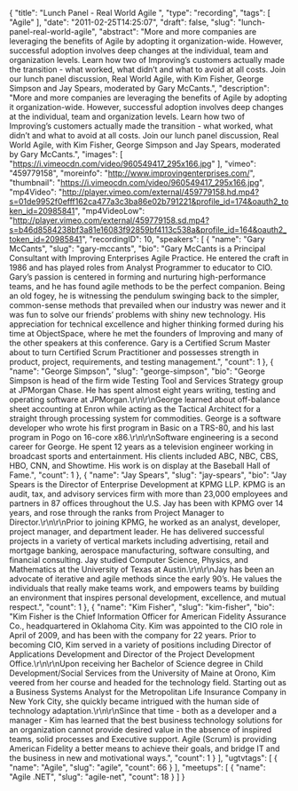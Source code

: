 {
  "title": "Lunch Panel - Real World Agile ",
  "type": "recording",
  "tags": [
    "Agile"
  ],
  "date": "2011-02-25T14:25:07",
  "draft": false,
  "slug": "lunch-panel-real-world-agile",
  "abstract": "More and more companies are leveraging the benefits of Agile by adopting it organization-wide. However, successful adoption involves deep changes at the individual, team and organization levels. Learn how two of Improving’s customers actually made the transition - what worked, what didn’t and what to avoid at all costs. Join our lunch panel discussion, Real World Agile, with Kim Fisher, George Simpson and Jay Spears, moderated by Gary McCants.",
  "description": "More and more companies are leveraging the benefits of Agile by adopting it organization-wide. However, successful adoption involves deep changes at the individual, team and organization levels. Learn how two of Improving’s customers actually made the transition - what worked, what didn’t and what to avoid at all costs. Join our lunch panel discussion, Real World Agile, with Kim Fisher, George Simpson and Jay Spears, moderated by Gary McCants.",
  "images": [
    "https://i.vimeocdn.com/video/960549417_295x166.jpg"
  ],
  "vimeo": "459779158",
  "moreinfo": "http://www.improvingenterprises.com/",
  "thumbnail": "https://i.vimeocdn.com/video/960549417_295x166.jpg",
  "mp4Video": "http://player.vimeo.com/external/459779158.hd.mp4?s=01de9952f0efff162ca477a3c3ba86e02b791221&profile_id=174&oauth2_token_id=20985841",
  "mp4VideoLow": "http://player.vimeo.com/external/459779158.sd.mp4?s=b46d8584238bf3a81e16083f92859bf4113c538a&profile_id=164&oauth2_token_id=20985841",
  "recordingID": 10,
  "speakers": [
    {
      "name": "Gary McCants",
      "slug": "gary-mccants",
      "bio": "Gary McCants is a Principal Consultant with Improving Enterprises Agile Practice. He entered the craft in 1986 and has played roles from Analyst Programmer to educator to CIO. Gary’s passion is centered in forming and nurturing high-performance teams, and he has found agile methods to be the perfect companion. Being an old fogey, he is witnessing the pendulum swinging back to the simpler, common-sense methods that prevailed when our industry was newer and it was fun to solve our friends’ problems with shiny new technology. His appreciation for technical excellence and higher thinking formed during his time at ObjectSpace, where he met the founders of Improving and many of the other speakers at this conference. Gary is a Certified Scrum Master about to turn Certified Scrum Practitioner and possesses strength in product, project, requirements, and testing management.",
      "count": 1
    },
    {
      "name": "George Simpson",
      "slug": "george-simpson",
      "bio": "George Simpson is head of the firm wide Testing Tool and Services Strategy group at JPMorgan Chase. He has spent almost eight years writing, testing and operating software at JPMorgan.\r\n\r\nGeorge learned about off-balance sheet accounting at Enron while acting as the Tactical Architect for a straight through processing system for commodities. George is a software developer who wrote his first program in Basic on a TRS-80, and his last program in Pogo on 16-core x86.\r\n\r\nSoftware engineering is a second career for George. He spent 12 years as a television engineer working in broadcast sports and entertainment. His clients included ABC, NBC, CBS, HBO, CNN, and Showtime. His work is on display at the Baseball Hall of Fame.",
      "count": 1
    },
    {
      "name": "Jay Spears",
      "slug": "jay-spears",
      "bio": "Jay Spears is the Director of Enterprise Development at KPMG LLP. KPMG is an audit, tax, and advisory services firm with more than 23,000 employees and partners in 87 offices throughout the U.S. Jay has been with KPMG over 14 years, and rose through the ranks from Project Manager to Director.\r\n\r\nPrior to joining KPMG, he worked as an analyst, developer, project manager, and department leader. He has delivered successful projects in a variety of vertical markets including advertising, retail and mortgage banking, aerospace manufacturing, software consulting, and financial consulting. Jay studied Computer Science, Physics, and Mathematics at the University of Texas at Austin.\r\n\r\nJay has been an advocate of iterative and agile methods since the early 90’s. He values the individuals that really make teams work, and empowers teams by building an environment that inspires personal development, excellence, and mutual respect.",
      "count": 1
    },
    {
      "name": "Kim Fisher",
      "slug": "kim-fisher",
      "bio": "Kim Fisher is the Chief Information Officer for American Fidelity Assurance Co., headquartered in Oklahoma City. Kim was appointed to the CIO role in April of 2009, and has been with the company for 22 years. Prior to becoming CIO, Kim served in a variety of positions including Director of Applications Development and Director of the Project Development Office.\r\n\r\nUpon receiving her Bachelor of Science degree in Child Development/Social Services from the University of Maine at Orono, Kim veered from her course and headed for the technology field. Starting out as a Business Systems Analyst for the Metropolitan Life Insurance Company in New York City, she quickly became intrigued with the human side of technology adaptation.\r\n\r\nSince that time - both as a developer and a manager - Kim has learned that the best business technology solutions for an organization cannot provide desired value in the absence of inspired teams, solid processes and Executive support. Agile (Scrum) is providing American Fidelity a better means to achieve their goals, and bridge IT and the business in new and motivational ways.",
      "count": 1
    }
  ],
  "ugtvtags": [
    {
      "name": "Agile",
      "slug": "agile",
      "count": 66
    }
  ],
  "meetups": [
    {
      "name": "Agile .NET",
      "slug": "agile-net",
      "count": 18
    }
  ]
}
